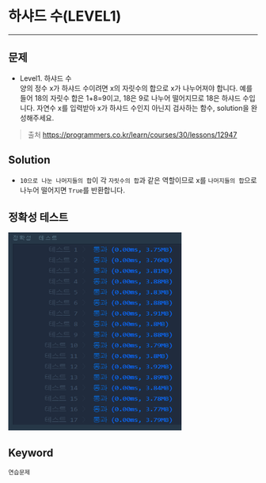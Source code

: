 # 하샤드 수(LEVEL1)
---
## 문제
- Level1. 하샤드 수</br>
양의 정수 x가 하샤드 수이려면 x의 자릿수의 합으로 x가 나누어져야 합니다. 예를 들어 18의 자릿수 합은 1+8=9이고, 18은 9로 나누어 떨어지므로 18은 하샤드 수입니다. 자연수 x를 입력받아 x가 하샤드 수인지 아닌지 검사하는 함수, solution을 완성해주세요.

> 출처 https://programmers.co.kr/learn/courses/30/lessons/12947

## Solution
- ```10으로 나눈 나머지들의 합```이 각 ```자릿수의 합```과 같은 역할이므로 x를 ```나머지들의 합```으로 나누어 떨어지면 ```True```를 반환합니다. 

## 정확성 테스트 
<img src="Lv1-21_confirm.PNG" width = "350" height ="400">

## Keyword
```연습문제```
